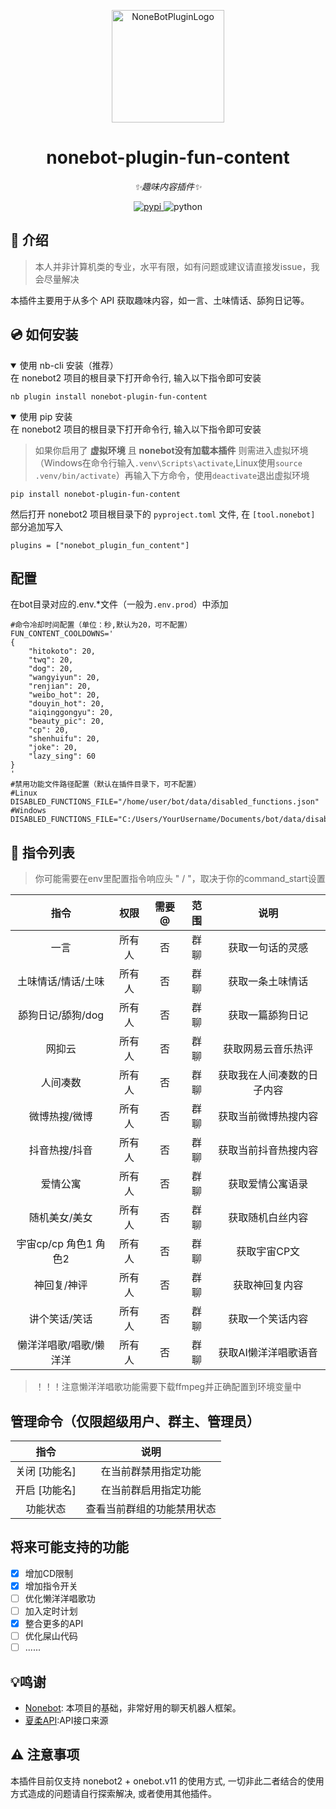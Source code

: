 <p align="center">
  <a href="https://v2.nonebot.dev/store"><img src="https://user-images.githubusercontent.com/44545625/209862575-acdc9feb-3c76-471d-ad89-cc78927e5875.png" width="180" height="180" alt="NoneBotPluginLogo"></a>
</p>

<div align="center">

# nonebot-plugin-fun-content

_✨趣味内容插件✨_

</div>

<p align="center">
  <a href="https://pypi.org/project/nonebot-plugin-fun-content/">
    <img src="https://img.shields.io/pypi/v/nonebot-plugin-fun-content" alt="pypi">
  </a>
  <img src="https://img.shields.io/badge/python-3.10+-blue.svg" alt="python">
</p>


## 📖 介绍
>本人并非计算机类的专业，水平有限，如有问题或建议请直接发issue，我会尽量解决

本插件主要用于从多个 API 获取趣味内容，如一言、土味情话、舔狗日记等。

## 💿 如何安装
<details open>
<summary>使用 nb-cli 安装（推荐）</summary>
在 nonebot2 项目的根目录下打开命令行, 输入以下指令即可安装

    nb plugin install nonebot-plugin-fun-content

</details>

<details open>
<summary>使用 pip 安装</summary>
在 nonebot2 项目的根目录下打开命令行, 输入以下指令即可安装

> 如果你启用了 **虚拟环境** 且 **nonebot没有加载本插件** 则需进入虚拟环境（Windows在命令行输入`.venv\Scripts\activate`,Linux使用`source .venv/bin/activate`）再输入下方命令，使用`deactivate`退出虚拟环境

    pip install nonebot-plugin-fun-content

然后打开 nonebot2 项目根目录下的 `pyproject.toml` 文件, 在 `[tool.nonebot]` 部分追加写入

    plugins = ["nonebot_plugin_fun_content"]

</details>

## 配置

在bot目录对应的.env.*文件（一般为`.env.prod`）中添加
```dotenv
#命令冷却时间配置（单位：秒,默认为20，可不配置）
FUN_CONTENT_COOLDOWNS='
{
	"hitokoto": 20, 
	"twq": 20,  
	"dog": 20, 
	"wangyiyun": 20, 
	"renjian": 20,
	"weibo_hot": 20, 
	"douyin_hot": 20,
	"aiqinggongyu": 20, 
	"beauty_pic": 20, 
	"cp": 20, 
	"shenhuifu": 20,
	"joke": 20,
	"lazy_sing": 60
}
'
#禁用功能文件路径配置（默认在插件目录下，可不配置）
#Linux
DISABLED_FUNCTIONS_FILE="/home/user/bot/data/disabled_functions.json"
#Windows
DISABLED_FUNCTIONS_FILE="C:/Users/YourUsername/Documents/bot/data/disabled_functions.json"

```

## 🎉 指令列表
> 你可能需要在env里配置指令响应头 " / "，取决于你的command_start设置

| 指令 | 权限 | 需要@ | 范围 | 说明 |
|:-----:|:----:|:----:|:----:|:----:|
| 一言 | 所有人 | 否 | 群聊 | 获取一句话的灵感 |
| 土味情话/情话/土味 | 所有人 | 否 | 群聊 | 获取一条土味情话 |
| 舔狗日记/舔狗/dog | 所有人 | 否 | 群聊 | 获取一篇舔狗日记 |
| 网抑云 | 所有人 | 否 | 群聊 | 获取网易云音乐热评 |
| 人间凑数 | 所有人 | 否 | 群聊 | 获取我在人间凑数的日子内容 |
| 微博热搜/微博 | 所有人 | 否 | 群聊 | 获取当前微博热搜内容 |
|抖音热搜/抖音|所有人|否|群聊|获取当前抖音热搜内容|
| 爱情公寓 | 所有人 | 否 | 群聊 | 获取爱情公寓语录 |
| 随机美女/美女 | 所有人 | 否 | 群聊 | 获取随机白丝内容 |
| 宇宙cp/cp 角色1 角色2 | 所有人 | 否 | 群聊 | 获取宇宙CP文 |
| 神回复/神评 | 所有人 | 否 | 群聊 | 获取神回复内容 |
|讲个笑话/笑话|所有人|否|群聊|获取一个笑话内容|
|懒洋洋唱歌/唱歌/懒洋洋|所有人|否|群聊|获取AI懒洋洋唱歌语音|
>！！！注意懒洋洋唱歌功能需要下载ffmpeg并正确配置到环境变量中


## 管理命令（仅限超级用户、群主、管理员）
|指令|说明|
|:-----:|:----:|
|关闭 [功能名]| 在当前群禁用指定功能|
|开启 [功能名]| 在当前群启用指定功能|
|功能状态| 查看当前群组的功能禁用状态|

## 将来可能支持的功能
- [x] 增加CD限制
- [x] 增加指令开关
- [ ] 优化懒洋洋唱歌功
- [ ] 加入定时计划
- [x] 整合更多的API
- [ ] 优化屎山代码
- [ ] ......

## 💡鸣谢
- [Nonebot](https://github.com/nonebot/nonebot2): 本项目的基础，非常好用的聊天机器人框架。
- [夏柔API](https://api.aa1.cn/author/1):API接口来源

## ⚠️ 注意事项
本插件目前仅支持 nonebot2 + onebot.v11 的使用方式, 一切非此二者结合的使用方式造成的问题请自行探索解决, 或者使用其他插件。
